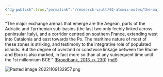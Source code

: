 ```yaml
---
{"dg-publish":true,"permalink":"/research-vault/02-atomic-notes/the-major-maritime-exchange-basins-circa-5000-bce/"}
---
```


“The major exchange arenas that emerge are the Aegean, parts of the Adriatic and Tyrrhenian sub-basins (the last two only feebly linked across peninsular Italy), and a corridor centred on southern France, extending west into Catalonia and east towards the Po. The maritime nature of most of these zones is striking, and testimony to the integrative role of populated islands. But the degree of overland or coastwise linkage between the Rhone and Ebro is also marked, in fact more so than at any subsequent time until the 1st millennium BCE.” ([Broodbank, 2013, p. 230](zotero://select/library/items/IR54JIQG)) ([pdf](zotero://open-pdf/library/items/85K7BT2G?page=216&annotation=G7XHE3YX))

![Pasted image 20221109132957.png](/img/user/zz%20Images%20Dump/Pasted%20image%2020221109132957.png)